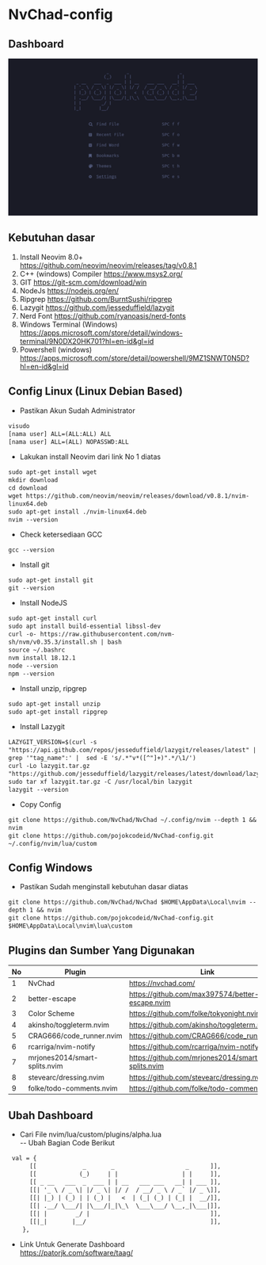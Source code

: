 # NvChad-config

## Dashboard

![home!](img/dashboard.png)

## Kebutuhan dasar

1. Install Neovim 8.0+ https://github.com/neovim/neovim/releases/tag/v0.8.1
2. C++ (windows) Compiler https://www.msys2.org/
3. GIT https://git-scm.com/download/win
4. NodeJs https://nodejs.org/en/
5. Ripgrep https://github.com/BurntSushi/ripgrep
6. Lazygit https://github.com/jesseduffield/lazygit
7. Nerd Font https://github.com/ryanoasis/nerd-fonts
8. Windows Terminal (Windows) https://apps.microsoft.com/store/detail/windows-terminal/9N0DX20HK701?hl=en-id&gl=id
9. Powershell (windows) https://apps.microsoft.com/store/detail/powershell/9MZ1SNWT0N5D?hl=en-id&gl=id

## Config Linux (Linux Debian Based)

- Pastikan Akun Sudah Administrator

```
visudo
[nama user] ALL=(ALL:ALL) ALL
[nama user] ALL=(ALL) NOPASSWD:ALL
```

- Lakukan install Neovim dari link No 1 diatas

```
sudo apt-get install wget
mkdir download
cd download
wget https://github.com/neovim/neovim/releases/download/v0.8.1/nvim-linux64.deb
sudo apt-get install ./nvim-linux64.deb
nvim --version
```

- Check ketersediaan GCC

```
gcc --version
```

- Install git

```
sudo apt-get install git
git --version
```

- Install NodeJS

```
sudo apt-get install curl
sudo apt install build-essential libssl-dev
curl -o- https://raw.githubusercontent.com/nvm-sh/nvm/v0.35.3/install.sh | bash
source ~/.bashrc
nvm install 18.12.1
node --version
npm --version
```

- Install unzip, ripgrep

```
sudo apt-get install unzip
sudo apt-get install ripgrep
```

- Install Lazygit

```
LAZYGIT_VERSION=$(curl -s "https://api.github.com/repos/jesseduffield/lazygit/releases/latest" | grep '"tag_name":' |  sed -E 's/.*"v*([^"]+)".*/\1/')
curl -Lo lazygit.tar.gz "https://github.com/jesseduffield/lazygit/releases/latest/download/lazygit_${LAZYGIT_VERSION}_Linux_x86_64.tar.gz"
sudo tar xf lazygit.tar.gz -C /usr/local/bin lazygit
lazygit --version
```

- Copy Config

```
git clone https://github.com/NvChad/NvChad ~/.config/nvim --depth 1 && nvim
git clone https://github.com/pojokcodeid/NvChad-config.git ~/.config/nvim/lua/custom
```

## Config Windows

- Pastikan Sudah menginstall kebutuhan dasar diatas

```
git clone https://github.com/NvChad/NvChad $HOME\AppData\Local\nvim --depth 1 && nvim
git clone https://github.com/pojokcodeid/NvChad-config.git $HOME\AppData\Local\nvim\lua\custom
```

## Plugins dan Sumber Yang Digunakan

| No  | Plugin                        | Link                                             |
| --- | ----------------------------- | ------------------------------------------------ |
| 1   | NvChad                        | https://nvchad.com/                              |
| 2   | better-escape                 | https://github.com/max397574/better-escape.nvim  |
| 3   | Color Scheme                  | https://github.com/folke/tokyonight.nvim         |
| 4   | akinsho/toggleterm.nvim       | https://github.com/akinsho/toggleterm.nvim       |
| 5   | CRAG666/code_runner.nvim      | https://github.com/CRAG666/code_runner.nvim      |
| 6   | rcarriga/nvim-notify          | https://github.com/rcarriga/nvim-notify          |
| 7   | mrjones2014/smart-splits.nvim | https://github.com/mrjones2014/smart-splits.nvim |
| 8   | stevearc/dressing.nvim        | https://github.com/stevearc/dressing.nvim        |
| 9   | folke/todo-comments.nvim      | https://github.com/folke/todo-comments.nvim      |

## Ubah Dashboard

- Cari File nvim/lua/custom/plugins/alpha.lua <br>
  -- Ubah Bagian Code Berikut

```
 val = {
      [[             _       _                    _      ]],
      [[            (_)     | |                  | |     ]],
      [[ _ __   ___  _  ___ | | __   ___ ___   __| | ___ ]],
      [[| '_ \ / _ \| |/ _ \| |/ /  / __/ _ \ / _` |/ _ \]],
      [[| |_) | (_) | | (_) |   <  | (_| (_) | (_| |  __/]],
      [[| .__/ \___/| |\___/|_|\_\  \___\___/ \__,_|\___|]],
      [[| |        _/ |                                  ]],
      [[|_|       |__/                                   ]],
    },

```

- Link Untuk Generate Dashboard <br>
  https://patorjk.com/software/taag/

